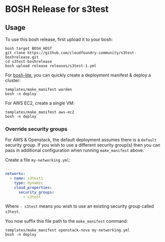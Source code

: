 # BOSH Release for s3test

## Usage

To use this bosh release, first upload it to your bosh:

```
bosh target BOSH_HOST
git clone https://github.com/cloudfoundry-community/s3test-boshrelease.git
cd s3test-boshrelease
bosh upload release releases/s3test-1.yml
```

For [bosh-lite](https://github.com/cloudfoundry/bosh-lite), you can quickly create a deployment manifest & deploy a cluster:

```
templates/make_manifest warden
bosh -n deploy
```

For AWS EC2, create a single VM:

```
templates/make_manifest aws-ec2
bosh -n deploy
```

### Override security groups

For AWS & Openstack, the default deployment assumes there is a `default` security group. If you wish to use a different security group(s) then you can pass in additional configuration when running `make_manifest` above.

Create a file `my-networking.yml`:

``` yaml
---
networks:
  - name: s3test1
    type: dynamic
    cloud_properties:
      security_groups:
        - s3test
```

Where `- s3test` means you wish to use an existing security group called `s3test`.

You now suffix this file path to the `make_manifest` command:

```
templates/make_manifest openstack-nova my-networking.yml
bosh -n deploy
```
